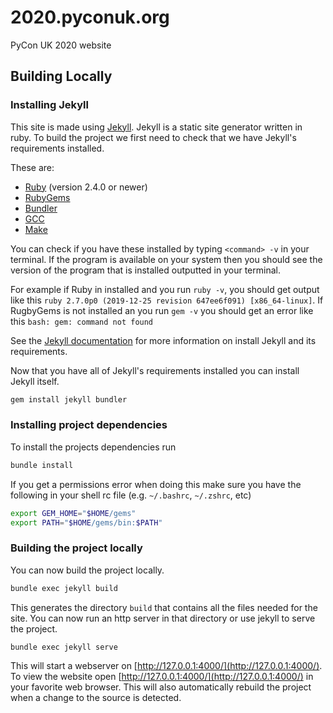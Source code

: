 # 2020.pyconuk.org
PyCon UK 2020 website

## Building Locally
### Installing Jekyll

This site is made using [Jekyll](https://jekyllrb.com).
Jekyll is a static site generator written in ruby.
To build the project we first need to check that we have Jekyll's requirements installed.

These are:

* [Ruby](https://www.ruby-lang.org/en/downloads/) (version 2.4.0 or newer)
* [RubyGems](https://rubygems.org/pages/download)
* [Bundler](https://bundler.io/)
* [GCC](https://gcc.gnu.org/install/)
* [Make](https://www.gnu.org/software/make/)

You can check if you have these installed by typing `<command> -v` in your terminal.
If the program is available on your system then you should see the version of the program that is installed outputted in your terminal.

For example if Ruby in installed and you run `ruby -v`, you should get output like this `ruby 2.7.0p0 (2019-12-25 revision 647ee6f091) [x86_64-linux]`.
If RugbyGems is not installed an you run `gem -v` you should get an error like this `bash: gem: command not found`

See the [Jekyll documentation](https://jekyllrb.com/docs/installation/) for more information on install Jekyll and its requirements.

Now that you have all of Jekyll's requirements installed you can install Jekyll itself.

```bash
gem install jekyll bundler
```

### Installing project dependencies

To install the projects dependencies run

```bash
bundle install
```

If you  get a permissions error when doing this make sure you have the following in your shell rc file (e.g. `~/.bashrc`, `~/.zshrc`, etc)

```bash
export GEM_HOME="$HOME/gems"
export PATH="$HOME/gems/bin:$PATH"
```

### Building the project locally

You can now build the project locally.

```bash
bundle exec jekyll build
```

This generates the directory `build` that contains all the files needed for the site.
You can now run an http server in that directory or use jekyll to serve the project.

```bash
bundle exec jekyll serve
```

This will start a webserver on [http://127.0.0.1:4000/](http://127.0.0.1:4000/).
To view the website open [http://127.0.0.1:4000/](http://127.0.0.1:4000/) in your favorite web browser.
This will also automatically rebuild the project when a change to the source is detected.

